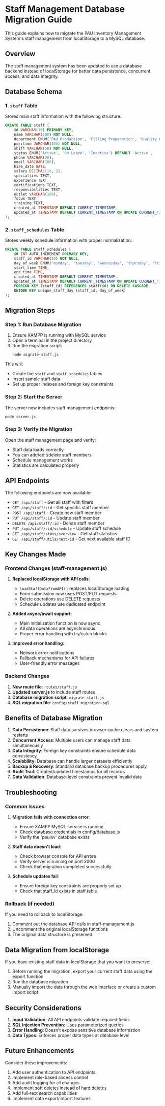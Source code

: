 # Staff Management Database Migration Guide

This guide explains how to migrate the PAU Inventory Management System's staff management from localStorage to a MySQL database.

## Overview

The staff management system has been updated to use a database backend instead of localStorage for better data persistence, concurrent access, and data integrity.

## Database Schema

### 1. `staff` Table
Stores main staff information with the following structure:

```sql
CREATE TABLE staff (
    id VARCHAR(10) PRIMARY KEY,
    name VARCHAR(100) NOT NULL,
    department ENUM('PAU Production', 'Filling Preparation', 'Quality Control', 'Packaging & Distribution', 'Outlet Management', 'Inventory Management', 'Administration') NOT NULL,
    position VARCHAR(100) NOT NULL,
    shift VARCHAR(50) NOT NULL,
    status ENUM('Active', 'On Leave', 'Inactive') DEFAULT 'Active',
    phone VARCHAR(20),
    email VARCHAR(100),
    hire_date DATE,
    salary DECIMAL(10, 2),
    specialties TEXT,
    experience TEXT,
    certifications TEXT,
    responsibilities TEXT,
    outlet VARCHAR(100),
    focus TEXT,
    training TEXT,
    created_at TIMESTAMP DEFAULT CURRENT_TIMESTAMP,
    updated_at TIMESTAMP DEFAULT CURRENT_TIMESTAMP ON UPDATE CURRENT_TIMESTAMP
);
```

### 2. `staff_schedules` Table
Stores weekly schedule information with proper normalization:

```sql
CREATE TABLE staff_schedules (
    id INT AUTO_INCREMENT PRIMARY KEY,
    staff_id VARCHAR(10) NOT NULL,
    day_of_week ENUM('monday', 'tuesday', 'wednesday', 'thursday', 'friday', 'saturday', 'sunday') NOT NULL,
    start_time TIME,
    end_time TIME,
    created_at TIMESTAMP DEFAULT CURRENT_TIMESTAMP,
    updated_at TIMESTAMP DEFAULT CURRENT_TIMESTAMP ON UPDATE CURRENT_TIMESTAMP,
    FOREIGN KEY (staff_id) REFERENCES staff(id) ON DELETE CASCADE,
    UNIQUE KEY unique_staff_day (staff_id, day_of_week)
);
```

## Migration Steps

### Step 1: Run Database Migration
1. Ensure XAMPP is running with MySQL service
2. Open a terminal in the project directory
3. Run the migration script:
   ```bash
   node migrate-staff.js
   ```

This will:
- Create the `staff` and `staff_schedules` tables
- Insert sample staff data
- Set up proper indexes and foreign key constraints

### Step 2: Start the Server
The server now includes staff management endpoints:
```bash
node server.js
```

### Step 3: Verify the Migration
Open the staff management page and verify:
- Staff data loads correctly
- You can add/edit/delete staff members
- Schedule management works
- Statistics are calculated properly

## API Endpoints

The following endpoints are now available:

- `GET /api/staff` - Get all staff with filters
- `GET /api/staff/:id` - Get specific staff member
- `POST /api/staff` - Create new staff member
- `PUT /api/staff/:id` - Update staff member
- `DELETE /api/staff/:id` - Delete staff member
- `PUT /api/staff/:id/schedule` - Update staff schedule
- `GET /api/staff/stats/overview` - Get staff statistics
- `GET /api/staff/utils/next-id` - Get next available staff ID

## Key Changes Made

### Frontend Changes (staff-management.js)
1. **Replaced localStorage with API calls**:
   - `loadStaffDataFromAPI()` replaces localStorage loading
   - Form submission now uses POST/PUT requests
   - Delete operations use DELETE requests
   - Schedule updates use dedicated endpoint

2. **Added async/await support**:
   - Main initialization function is now async
   - All data operations are asynchronous
   - Proper error handling with try/catch blocks

3. **Improved error handling**:
   - Network error notifications
   - Fallback mechanisms for API failures
   - User-friendly error messages

### Backend Changes
1. **New route file**: `routes/staff.js`
2. **Updated server.js** to include staff routes
3. **Database migration script**: `migrate-staff.js`
4. **SQL migration file**: `config/staff_migration.sql`

## Benefits of Database Migration

1. **Data Persistence**: Staff data survives browser cache clears and system restarts
2. **Concurrent Access**: Multiple users can manage staff data simultaneously
3. **Data Integrity**: Foreign key constraints ensure schedule data consistency
4. **Scalability**: Database can handle larger datasets efficiently
5. **Backup & Recovery**: Standard database backup procedures apply
6. **Audit Trail**: Created/updated timestamps for all records
7. **Data Validation**: Database-level constraints prevent invalid data

## Troubleshooting

### Common Issues

1. **Migration fails with connection error**:
   - Ensure XAMPP MySQL service is running
   - Check database credentials in config/database.js
   - Verify the 'pauinv' database exists

2. **Staff data doesn't load**:
   - Check browser console for API errors
   - Verify server is running on port 3000
   - Check that migration completed successfully

3. **Schedule updates fail**:
   - Ensure foreign key constraints are properly set up
   - Check that staff_id exists in staff table

### Rollback (if needed)
If you need to rollback to localStorage:
1. Comment out the database API calls in staff-management.js
2. Uncomment the original localStorage functions
3. The original data structure is preserved

## Data Migration from localStorage

If you have existing staff data in localStorage that you want to preserve:

1. Before running the migration, export your current staff data using the export function
2. Run the database migration
3. Manually import the data through the web interface or create a custom import script

## Security Considerations

1. **Input Validation**: All API endpoints validate required fields
2. **SQL Injection Prevention**: Uses parameterized queries
3. **Error Handling**: Doesn't expose sensitive database information
4. **Data Types**: Enforces proper data types at database level

## Future Enhancements

Consider these improvements:
1. Add user authentication to API endpoints
2. Implement role-based access control
3. Add audit logging for all changes
4. Implement soft deletes instead of hard deletes
5. Add full-text search capabilities
6. Implement data export/import features
